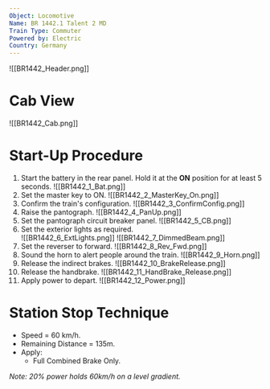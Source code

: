 ```yaml
---
Object: Locomotive
Name: BR 1442.1 Talent 2 MD
Train Type: Commuter
Powered by: Electric
Country: Germany
---
```

![[BR1442_Header.png]]

# Cab View
![[BR1442_Cab.png]]

# Start-Up Procedure
1. Start the battery in the rear panel. Hold it at the **ON** position for at least 5 seconds.
![[BR1442_1_Bat.png]]
2. Set the master key to ON.
   ![[BR1442_2_MasterKey_On.png]]
3. Confirm the train's configuration.
   ![[BR1442_3_ConfirmConfig.png]]
4. Raise the pantograph. 
   ![[BR1442_4_PanUp.png]]
5. Set the pantograph circuit breaker panel. 
   ![[BR1442_5_CB.png]]
6. Set the exterior lights as required.  
   ![[BR1442_6_ExtLights.png]]
   ![[BR1442_7_DimmedBeam.png]]
7. Set the reverser to forward. 
   ![[BR1442_8_Rev_Fwd.png]]
8. Sound the horn to alert people around the train. 
   ![[BR1442_9_Horn.png]]
9. Release the indirect brakes. 
   ![[BR1442_10_BrakeRelease.png]]
10. Release the handbrake.
    ![[BR1442_11_HandBrake_Release.png]]
11. Apply power to depart. 
    ![[BR1442_12_Power.png]]

# Station Stop Technique
- Speed = 60 km/h.
- Remaining Distance = 135m.
- Apply:
  - Full Combined Brake Only.

*Note: 20% power holds 60km/h on a level gradient.*